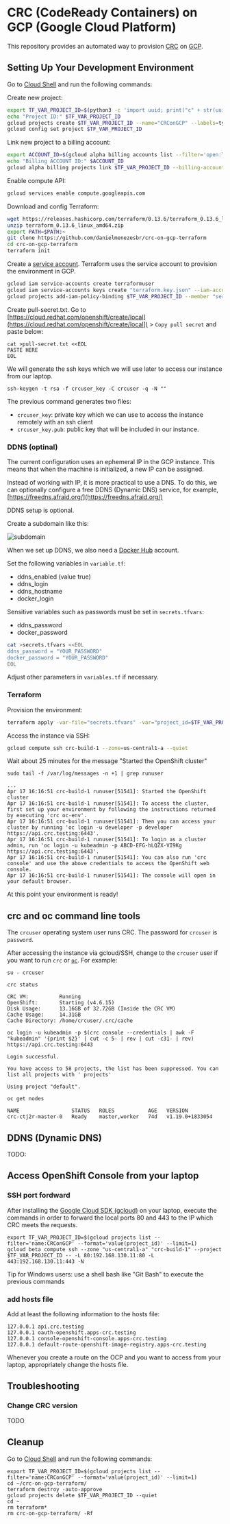 # CRC (CodeReady Containers) on GCP (Google Cloud Platform)

This repository provides an automated way 
to provision [CRC](https://developers.redhat.com/products/codeready-containers/overview) 
on [GCP](https://cloud.google.com/).

## <a name="SettingUp">Setting Up Your Development Environment</a>

Go to [Cloud Shell](https://shell.cloud.google.com/?hl=en_US&show=terminal) and run the following commands:

Create new project:
```bash
export TF_VAR_PROJECT_ID=$(python3 -c 'import uuid; print("c" + str(uuid.uuid4().hex[:29]))')
echo "Project ID:" $TF_VAR_PROJECT_ID
gcloud projects create $TF_VAR_PROJECT_ID --name="CRConGCP" --labels=type=crc --format="json" --quiet
gcloud config set project $TF_VAR_PROJECT_ID
```

Link new project to a billing account:

```bash
export ACCOUNT_ID=$(gcloud alpha billing accounts list --filter='open:TRUE' --format='value(ACCOUNT_ID)' --limit=1)
echo "Billing ACCOUNT ID:" $ACCOUNT_ID
gcloud alpha billing projects link $TF_VAR_PROJECT_ID --billing-account $ACCOUNT_ID
```

Enable compute API:
```bash
gcloud services enable compute.googleapis.com
```

Download and config Terraform:
```bash
wget https://releases.hashicorp.com/terraform/0.13.6/terraform_0.13.6_linux_amd64.zip
unzip terraform_0.13.6_linux_amd64.zip
export PATH=$PATH:~
git clone https://github.com/danielmenezesbr/crc-on-gcp-terraform
cd crc-on-gcp-terraform
terraform init
```

Create a [service account](https://cloud.google.com/iam/docs/service-accounts). Terraform uses the service account to provision the environment in GCP.
```bash
gcloud iam service-accounts create terraformuser
gcloud iam service-accounts keys create "terraform.key.json" --iam-account "terraformuser@$TF_VAR_PROJECT_ID.iam.gserviceaccount.com"
gcloud projects add-iam-policy-binding $TF_VAR_PROJECT_ID --member "serviceAccount:terraformuser@$TF_VAR_PROJECT_ID.iam.gserviceaccount.com" --role 'roles/owner'
```

Create pull-secret.txt. Go to [https://cloud.redhat.com/openshift/create/local](https://cloud.redhat.com/openshift/create/local]) >
`Copy pull secret` and paste below:

```
cat >pull-secret.txt <<EOL
PASTE HERE
EOL
```

We will generate the ssh keys which we will use later to access 
our instance from our laptop.

```
ssh-keygen -t rsa -f crcuser_key -C crcuser -q -N ""
```

The previous command generates two files:
* `crcuser_key`: private key which we can use to access the instance 
remotely with an ssh client
* `crcuser_key.pub`: public key that will be included in our instance.

### DDNS (optinal)

The current configuration uses an ephemeral IP in the GCP instance. 
This means that when the machine is initialized, 
a new IP can be assigned.

Instead of working with IP, it is more practical to use a DNS. 
To do this, we can optionally configure a free DDNS (Dynamic DNS) 
service, for example, 
[https://freedns.afraid.org/](https://freedns.afraid.org/)

DDNS setup is optional.

Create a subdomain like this:

![subdomain](https://github.com/danielmenezesbr/crc-on-gcp-terraform/blob/master/ddns-subdomain.png?raw=true)


When we set up DDNS, we also need a 
[Docker Hub](https://hub.docker.com/) account.

Set the following variables in `variable.tf`:
* ddns_enabled (value true)
* ddns_login
* ddns_hostname
* docker_login

Sensitive variables such as passwords must be set in `secrets.tfvars`:
* ddns_password
* docker_password

```bash
cat >secrets.tfvars <<EOL
ddns_password = "YOUR_PASSWORD"
docker_password = "YOUR_PASSWORD"
EOL
```

Adjust other parameters in `variables.tf` if necessary.

### Terraform

Provision the environment:
```bash
terraform apply -var-file="secrets.tfvars" -var="project_id=$TF_VAR_PROJECT_ID" -auto-approve
```

Access the instance via SSH:
```bash
gcloud compute ssh crc-build-1 --zone=us-central1-a --quiet
```

Wait about 25 minutes for the message "Started the OpenShift cluster"

``` 
sudo tail -f /var/log/messages -n +1 | grep runuser
```

```
...
Apr 17 16:16:51 crc-build-1 runuser[51541]: Started the OpenShift cluster
Apr 17 16:16:51 crc-build-1 runuser[51541]: To access the cluster, first set up your environment by following the instructions returned by executing 'crc oc-env'.
Apr 17 16:16:51 crc-build-1 runuser[51541]: Then you can access your cluster by running 'oc login -u developer -p developer https://api.crc.testing:6443'.
Apr 17 16:16:51 crc-build-1 runuser[51541]: To login as a cluster admin, run 'oc login -u kubeadmin -p ABCD-EFG-hLQZX-VI9Kg https://api.crc.testing:6443'.
Apr 17 16:16:51 crc-build-1 runuser[51541]: You can also run 'crc console' and use the above credentials to access the OpenShift web console.
Apr 17 16:16:51 crc-build-1 runuser[51541]: The console will open in your default browser.
```

At this point your environment is ready!

## crc and oc command line tools

The `crcuser` operating system user runs CRC.
The password for `crcuser` is `password`.

After accessing the instance via gcloud/SSH, 
change to the `crcuser` user if you 
want to run `crc` or  [`oc`](https://docs.openshift.com/container-platform/4.6/cli_reference/openshift_cli/getting-started-cli.html). 
For example:

```
su - crcuser
```

```
crc status
```

```
CRC VM:          Running
OpenShift:       Starting (v4.6.15)
Disk Usage:      13.16GB of 32.72GB (Inside the CRC VM)
Cache Usage:     14.31GB
Cache Directory: /home/crcuser/.crc/cache
```

```
oc login -u kubeadmin -p $(crc console --credentials | awk -F "kubeadmin" '{print $2}' | cut -c 5- | rev | cut -c31- | rev) https://api.crc.testing:6443
```

```
Login successful.

You have access to 58 projects, the list has been suppressed. You can list all projects with ' projects'

Using project "default".
```

```
oc get nodes
```

```
NAME                 STATUS   ROLES           AGE   VERSION
crc-ctj2r-master-0   Ready    master,worker   74d   v1.19.0+1833054
```

## DDNS (Dynamic DNS)

TODO:

## Access OpenShift Console from your laptop


### SSH port fordward

After installing the [Google Cloud SDK (gcloud)](https://cloud.google.com/sdk/docs/install)
on your laptop, execute the commands in order to forward the 
local ports 80 and 443 to the IP which CRC meets the requests.

```
export TF_VAR_PROJECT_ID=$(gcloud projects list --filter='name:CRConGCP' --format='value(project_id)' --limit=1)
gcloud beta compute ssh --zone "us-central1-a" "crc-build-1" --project $TF_VAR_PROJECT_ID -- -L 80:192.168.130.11:80 -L 443:192.168.130.11:443 -N
```

Tip for Windows users: use a shell bash like "Git Bash" to execute 
the previous commands 

### add hosts file

Add at least the following information to the hosts file:

```
127.0.0.1 api.crc.testing
127.0.0.1 oauth-openshift.apps-crc.testing
127.0.0.1 console-openshift-console.apps-crc.testing
127.0.0.1 default-route-openshift-image-registry.apps-crc.testing
```

Whenever you create a route on the OCP and you want to access from 
your laptop, appropriately change the hosts file.


## Troubleshooting

### Change CRC version
TODO


## <a name="Cleanup">Cleanup</a>

Go to [Cloud Shell](https://shell.cloud.google.com/?hl=en_US&show=terminal)
and run the following commands:

```
export TF_VAR_PROJECT_ID=$(gcloud projects list --filter='name:CRConGCP' --format='value(project_id)' --limit=1)
cd ~/crc-on-gcp-terraform/
terraform destroy -auto-approve
gcloud projects delete $TF_VAR_PROJECT_ID --quiet
cd ~
rm terraform*
rm crc-on-gcp-terraform/ -Rf
```